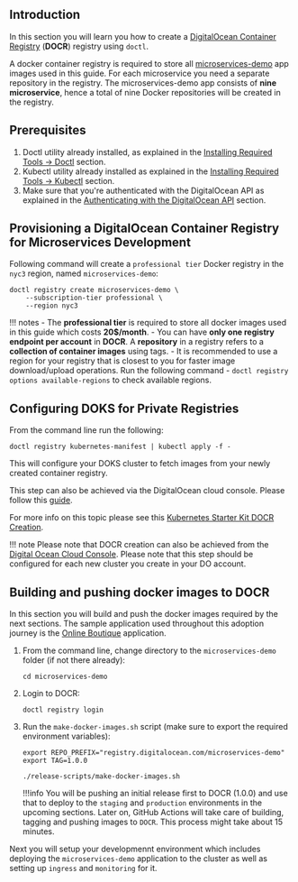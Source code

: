 ## Introduction

In this section you will learn you how to create a [DigitalOcean Container Registry](https://docs.digitalocean.com/products/container-registry/) (**DOCR**) registry using `doctl`.

A docker container registry is required to store all [microservices-demo](https://github.com/digitalocean/kubernetes-sample-apps/tree/master/microservices-demo) app images used in this guide. For each microservice you need a separate repository in the registry. The microservices-demo app consists of **nine microservice**, hence a total of nine Docker repositories will be created in the registry.

## Prerequisites

1. Doctl utility already installed, as explained in the [Installing Required Tools -> Doctl](installing-required-tools.md#installing-doctl) section.
2. Kubectl utility already installed as explained in the [Installing Required Tools -> Kubectl](installing-required-tools.md#installing-kubectl) section.
3. Make sure that you're authenticated with the DigitalOcean API as explained in the [Authenticating with the DigitalOcean API](do-api-auth.md) section.

## Provisioning a DigitalOcean Container Registry for Microservices Development

Following command will create a `professional tier` Docker registry in the `nyc3` region, named `microservices-demo`:

```shell
doctl registry create microservices-demo \
    --subscription-tier professional \
    --region nyc3
```

!!! notes
    - The **professional tier** is required to store all docker images used in this guide which costs **20$/month**.
    - You can have **only one registry endpoint per account** in **DOCR**. A **repository** in a registry refers to a **collection of container images** using tags.
    - It is recommended to use a region for your registry that is closest to you for faster image download/upload operations. Run the following command - `doctl registry options available-regions` to check available regions.

## Configuring DOKS for Private Registries

From the command line run the following:

```shell
doctl registry kubernetes-manifest | kubectl apply -f -
```

This will configure your DOKS cluster to fetch images from your newly created container registry.

This step can also be achieved via the DigitalOcean cloud console. Please follow this [guide](https://docs.digitalocean.com/products/container-registry/how-to/use-registry-docker-kubernetes/#kubernetes-integration).

For more info on this topic please see this [Kubernetes Starter Kit DOCR Creation](https://github.com/digitalocean/Kubernetes-Starter-Kit-Developers/tree/main/02-setup-DOCR).

!!! note
    Please note that DOCR creation can also be achieved from the [Digital Ocean Cloud Console](https://docs.digitalocean.com/products/container-registry/quickstart/).
    Please note that this step should be configured for each new cluster you create in your DO account.

## Building and pushing docker images to DOCR

In this section you will build and push the docker images required by the next sections. The sample application used throughout this adoption journey is the [Online Boutique](https://github.com/digitalocean/kubernetes-sample-apps/tree/master/microservices-demo) application.

1. From the command line, change directory to the `microservices-demo` folder (if not there already):

    ```shell
    cd microservices-demo
    ```

2. Login to DOCR:

    ```shell
    doctl registry login
    ```

3. Run the `make-docker-images.sh` script (make sure to export the required environment variables):

    ```shell
    export REPO_PREFIX="registry.digitalocean.com/microservices-demo"
    export TAG=1.0.0

    ./release-scripts/make-docker-images.sh
    ```

    !!!info
        You will be pushing an initial release first to DOCR (1.0.0) and use that to deploy to the `staging` and `production` environments in the upcoming sections. Later on, GitHub Actions will take care of building, tagging and pushing images to `DOCR`.
        This process might take about 15 minutes.

Next you will setup your developmennt environment which includes deploying the `microservices-demo` application to the cluster as well as setting up `ingress` and `monitoring` for it.
